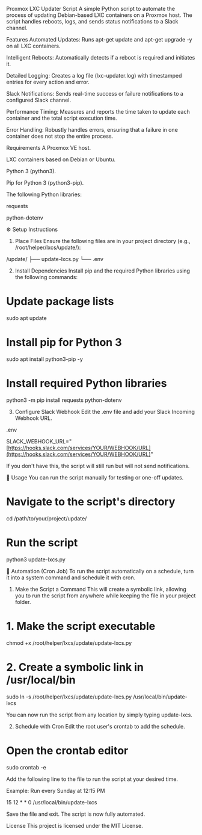 Proxmox LXC Updater Script
A simple Python script to automate the process of updating Debian-based LXC containers on a Proxmox host. The script handles reboots, logs, and sends status notifications to a Slack channel.

Features
Automated Updates: Runs apt-get update and apt-get upgrade -y on all LXC containers.

Intelligent Reboots: Automatically detects if a reboot is required and initiates it.

Detailed Logging: Creates a log file (lxc-updater.log) with timestamped entries for every action and error.

Slack Notifications: Sends real-time success or failure notifications to a configured Slack channel.

Performance Timing: Measures and reports the time taken to update each container and the total script execution time.

Error Handling: Robustly handles errors, ensuring that a failure in one container does not stop the entire process.

Requirements
A Proxmox VE host.

LXC containers based on Debian or Ubuntu.

Python 3 (python3).

Pip for Python 3 (python3-pip).

The following Python libraries:

requests

python-dotenv

⚙️ Setup Instructions
1. Place Files
Ensure the following files are in your project directory (e.g., /root/helper/lxcs/update/):

/update/
├── update-lxcs.py
└── .env

2. Install Dependencies
Install pip and the required Python libraries using the following commands:

# Update package lists
sudo apt update

# Install pip for Python 3
sudo apt install python3-pip -y

# Install required Python libraries
python3 -m pip install requests python-dotenv

3. Configure Slack Webhook
Edit the .env file and add your Slack Incoming Webhook URL.

.env

SLACK_WEBHOOK_URL="[https://hooks.slack.com/services/YOUR/WEBHOOK/URL](https://hooks.slack.com/services/YOUR/WEBHOOK/URL)"

If you don't have this, the script will still run but will not send notifications.

🚀 Usage
You can run the script manually for testing or one-off updates.

# Navigate to the script's directory
cd /path/to/your/project/update/

# Run the script
python3 update-lxcs.py

🤖 Automation (Cron Job)
To run the script automatically on a schedule, turn it into a system command and schedule it with cron.

1. Make the Script a Command
This will create a symbolic link, allowing you to run the script from anywhere while keeping the file in your project folder.

# 1. Make the script executable
chmod +x /root/helper/lxcs/update/update-lxcs.py

# 2. Create a symbolic link in /usr/local/bin
sudo ln -s /root/helper/lxcs/update/update-lxcs.py /usr/local/bin/update-lxcs

You can now run the script from any location by simply typing update-lxcs.

2. Schedule with Cron
Edit the root user's crontab to add the schedule.

# Open the crontab editor
sudo crontab -e

Add the following line to the file to run the script at your desired time.

Example: Run every Sunday at 12:15 PM

15 12 * * 0 /usr/local/bin/update-lxcs

Save the file and exit. The script is now fully automated.

License
This project is licensed under the MIT License.
